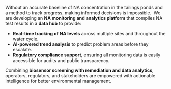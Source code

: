 Without an accurate baseline of NA concentration in the tailings ponds and a method to track progress, making informed decisions is impossible.  We are developing an **NA monitoring and analytics platform** that compiles NA test results in a **data hub** to provide:

- **Real-time tracking of NA levels** across multiple sites and throughout the water cycle.
- **AI-powered trend analysis** to predict problem areas before they escalate.
- **Regulatory compliance support**, ensuring all monitoring data is easily accessible for audits and public transparency.

Combining **biosensor screening with remediation and data analytics**, operators, regulators, and stakeholders are empowered with actionable intelligence for better environmental management.